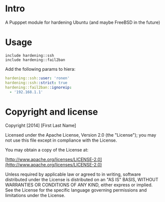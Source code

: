 # Intro

A Pupppet module for hardening Ubuntu (and maybe FreeBSD in the future)

# Usage

```puppet
include hardening::ssh
include hardening::fail2ban
```

Add the following params to hiera:

```yaml
hardening::ssh::user: 'ronen'
hardening::ssh::strict: true
hardening::fail2ban::ignoreip: 
  - '192.168.1.1'
```

# Copyright and license

Copyright [2014] [First Last Name]

Licensed under the Apache License, Version 2.0 (the "License");
you may not use this file except in compliance with the License.

You may obtain a copy of the License at:

  [http://www.apache.org/licenses/LICENSE-2.0](http://www.apache.org/licenses/LICENSE-2.0)

Unless required by applicable law or agreed to in writing, software
distributed under the License is distributed on an "AS IS" BASIS,
WITHOUT WARRANTIES OR CONDITIONS OF ANY KIND, either express or implied.
See the License for the specific language governing permissions and
limitations under the License.
